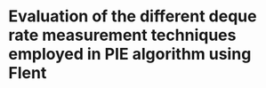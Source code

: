 # Evaluation of the different deque rate measurement techniques employed in PIE algorithm using Flent
